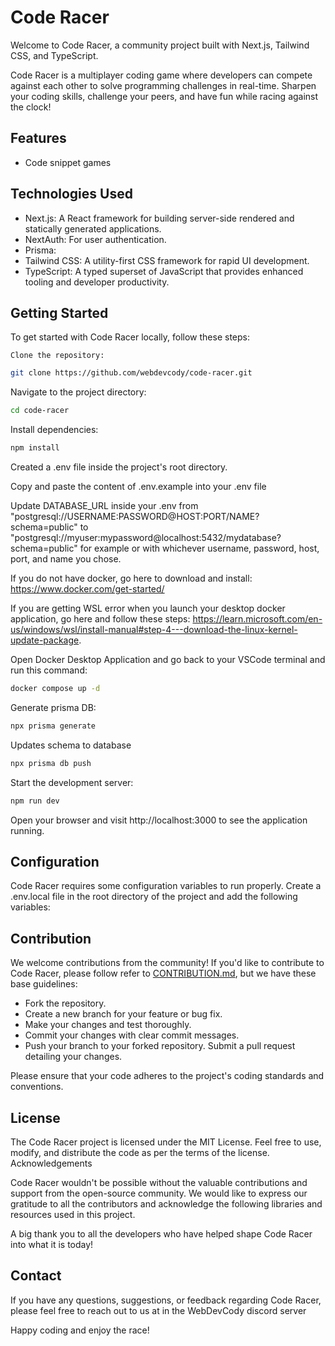 # Code Racer

Welcome to Code Racer, a community project built with Next.js, Tailwind CSS, and TypeScript.

Code Racer is a multiplayer coding game where developers can compete against each other to solve programming challenges in real-time. Sharpen your coding skills, challenge your peers, and have fun while racing against the clock!

## Features

- Code snippet games

## Technologies Used

- Next.js: A React framework for building server-side rendered and statically generated applications.
- NextAuth: For user authentication.
- Prisma:
- Tailwind CSS: A utility-first CSS framework for rapid UI development.
- TypeScript: A typed superset of JavaScript that provides enhanced tooling and developer productivity.

## Getting Started

To get started with Code Racer locally, follow these steps:

    Clone the repository:

```bash
git clone https://github.com/webdevcody/code-racer.git
```

Navigate to the project directory:

```bash
cd code-racer
```

Install dependencies:

```bash
npm install
```
Created a .env file inside the project's root directory.

Copy and paste the content of .env.example into your .env file

Update DATABASE_URL inside your .env from "postgresql://USERNAME:PASSWORD@HOST:PORT/NAME?schema=public" to "postgresql://myuser:mypassword@localhost:5432/mydatabase?schema=public" for example or with whichever username, password, host, port, and name you chose.

If you do not have docker, go here to download and install: https://www.docker.com/get-started/

If you are getting WSL error when you launch your desktop docker application, go here and follow these steps: https://learn.microsoft.com/en-us/windows/wsl/install-manual#step-4---download-the-linux-kernel-update-package.

Open Docker Desktop Application and go back to your VSCode terminal and run this command:

```bash
docker compose up -d
```

Generate prisma DB:

```bash
npx prisma generate
```

Updates schema to database
```bash
npx prisma db push
```

Start the development server:

```bash
npm run dev
```

Open your browser and visit http://localhost:3000 to see the application running.

## Configuration

Code Racer requires some configuration variables to run properly. Create a .env.local file in the root directory of the project and add the following variables:

## Contribution

We welcome contributions from the community! If you'd like to contribute to Code Racer, please follow refer to [CONTRIBUTION.md](CONTRIBUTION.md), but we have these base guidelines:

- Fork the repository.
- Create a new branch for your feature or bug fix.
- Make your changes and test thoroughly.
- Commit your changes with clear commit messages.
- Push your branch to your forked repository.
  Submit a pull request detailing your changes.

Please ensure that your code adheres to the project's coding standards and conventions.

## License

The Code Racer project is licensed under the MIT License. Feel free to use, modify, and distribute the code as per the terms of the license.
Acknowledgements

Code Racer wouldn't be possible without the valuable contributions and support from the open-source community. We would like to express our gratitude to all the contributors and acknowledge the following libraries and resources used in this project.

A big thank you to all the developers who have helped shape Code Racer into what it is today!

## Contact

If you have any questions, suggestions, or feedback regarding Code Racer, please feel free to reach out to us at in the WebDevCody discord server

Happy coding and enjoy the race!
